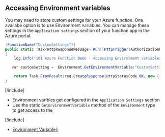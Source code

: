 ## Accessing Environment variables

You may need to store custom settings for your Azure function. One availabe option is to use Environment variables. You can manage these settings in the `Application settings` section of your function app in the Azure portal.


```csharp
[FunctionName("CustomSettings")]
public static Task<HttpResponseMessage> Run([HttpTrigger(AuthorizationLevel.Anonymous, "GET")]HttpRequestMessage req, TraceWriter log)
{
    log.Info("101 Azure Function Demo - Accessing Environment variables");

   var customSetting =  Environment.GetEnvironmentVariable("CustomSetting", EnvironmentVariableTarget.Process);

    return Task.FromResult(req.CreateResponse(HttpStatusCode.OK, new { setting= customSetting }));
}

```

[!include[](../includes/takeaways-heading.md)]
* Environment varibles get configured in the `Application Settings` section
* Use the static `GetEnvironmentVariable` method of the `Environment` type to get access to the

[!include[](../includes/read-more-heading.md)]
* [Environment Variables](https://docs.microsoft.com/azure/azure-functions/functions-reference-csharp#environment-variables)